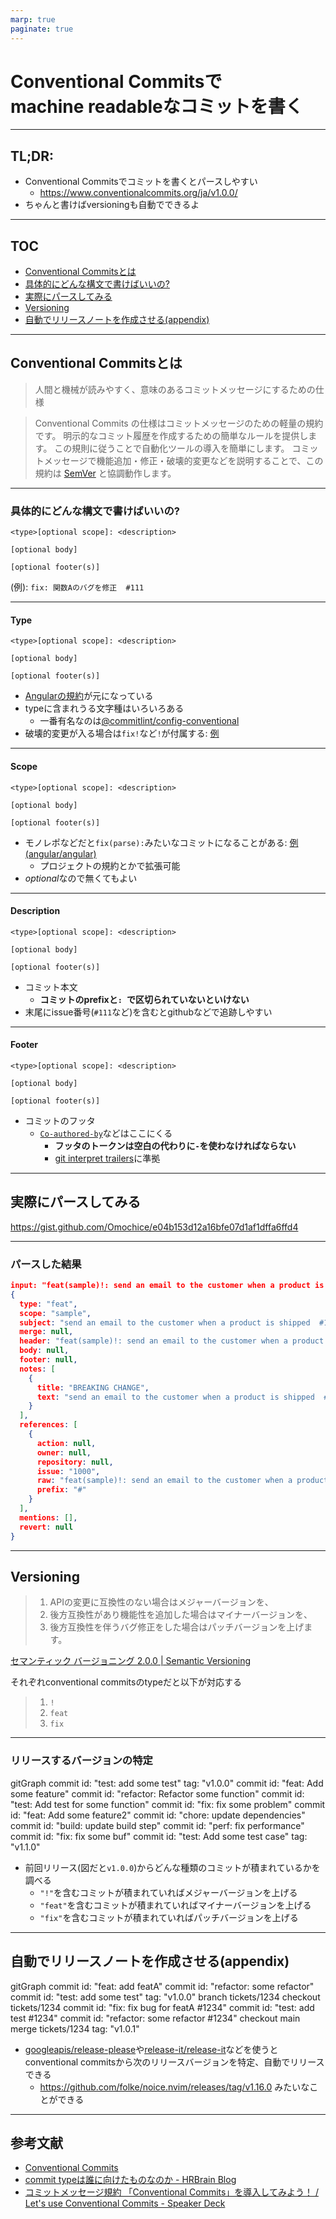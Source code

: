 ```yaml
---
marp: true
paginate: true
---
```


<!-- _class: title -->

# Conventional Commitsで<br>machine readableなコミットを書く

<script type="module">
  import mermaid from 'https://cdn.jsdelivr.net/npm/mermaid@latest/dist/mermaid.esm.min.mjs';
  mermaid.initialize({ startOnLoad: true });
</script>
<style>
  .mermaid {
    display: grid;
    place-items: center;
  }
</style>

---

## TL;DR:

- Conventional Commitsでコミットを書くとパースしやすい
  - https://www.conventionalcommits.org/ja/v1.0.0/
- ちゃんと書けばversioningも自動でできるよ

---

## TOC

- [Conventional Commitsとは](#conventional-commits%E3%81%A8%E3%81%AF)
- [具体的にどんな構文で書けばいいの?](#%E5%85%B7%E4%BD%93%E7%9A%84%E3%81%AB%E3%81%A9%E3%82%93%E3%81%AA%E6%A7%8B%E6%96%87%E3%81%A7%E6%9B%B8%E3%81%91%E3%81%B0%E3%81%84%E3%81%84%E3%81%AE)
- [実際にパースしてみる](#%E5%AE%9F%E9%9A%9B%E3%81%AB%E3%83%91%E3%83%BC%E3%82%B9%E3%81%97%E3%81%A6%E3%81%BF%E3%82%8B)
- [Versioning](#versioning)
- [自動でリリースノートを作成させる(appendix)](#%E8%87%AA%E5%8B%95%E3%81%A7%E3%83%AA%E3%83%AA%E3%83%BC%E3%82%B9%E3%83%8E%E3%83%BC%E3%83%88%E3%82%92%E4%BD%9C%E6%88%90%E3%81%95%E3%81%9B%E3%82%8Bappendix)

---

## Conventional Commitsとは

> 人間と機械が読みやすく、意味のあるコミットメッセージにするための仕様

> Conventional Commits の仕様はコミットメッセージのための軽量の規約です。
> 明示的なコミット履歴を作成するための簡単なルールを提供します。
> この規則に従うことで自動化ツールの導入を簡単にします。
> コミットメッセージで機能追加・修正・破壊的変更などを説明することで、この規約は [SemVer](https://semver.org/lang/ja/) と協調動作します。

---

### 具体的にどんな構文で書けばいいの?

```
<type>[optional scope]: <description>

[optional body]

[optional footer(s)]
```

(例): `fix: 関数Aのバグを修正  #111`

---

#### Type

```
<type>[optional scope]: <description>

[optional body]

[optional footer(s)]
```

- [Angularの規約](https://github.com/angular/angular/blob/22b96b9/CONTRIBUTING.md#-commit-message-guidelines)が元になっている
- typeに含まれうる文字種はいろいろある
  - 一番有名なのは[@commitlint/config-conventional](https://github.com/conventional-changelog/commitlint/tree/master/%40commitlint/config-conventional#type-enum)
- 破壊的変更が入る場合は`fix!`など`!`が付属する: [例](https://www.conventionalcommits.org/ja/v1.0.0/#%E4%BE%8B)

---

#### Scope

```
<type>[optional scope]: <description>

[optional body]

[optional footer(s)]
```

- モノレポなどだと`fix(parse):`みたいなコミットになることがある: [例(angular/angular)](https://github.com/angular/angular/commit/7981aad30e0e3767e857839af768b1df8db4c9df)
  - プロジェクトの規約とかで拡張可能
- *optional*なので無くてもよい

---

#### Description

```
<type>[optional scope]: <description>

[optional body]

[optional footer(s)]
```

- コミット本文
  - **コミットのprefixと`: `で区切られていないといけない**
- 末尾にissue番号(`#111`など)を含むとgithubなどで追跡しやすい

---

#### Footer

```
<type>[optional scope]: <description>

[optional body]

[optional footer(s)]
```

- コミットのフッタ
  - [`Co-authored-by`](https://docs.github.com/ja/pull-requests/committing-changes-to-your-project/creating-and-editing-commits/creating-a-commit-with-multiple-authors)などはここにくる
    - **フッタのトークンは空白の代わりに`-`を使わなければならない**
    - [git interpret trailers](https://git-scm.com/docs/git-interpret-trailers)に準拠

---

## 実際にパースしてみる

https://gist.github.com/Omochice/e04b153d12a16bfe07d1af1dffa6ffd4

----

### パースした結果

```json
input: "feat(sample)!: send an email to the customer when a product is shipped  #1000"
{
  type: "feat",
  scope: "sample",
  subject: "send an email to the customer when a product is shipped  #1000",
  merge: null,
  header: "feat(sample)!: send an email to the customer when a product is shipped  #1000",
  body: null,
  footer: null,
  notes: [
    {
      title: "BREAKING CHANGE",
      text: "send an email to the customer when a product is shipped  #1000"
    }
  ],
  references: [
    {
      action: null,
      owner: null,
      repository: null,
      issue: "1000",
      raw: "feat(sample)!: send an email to the customer when a product is shipped  #1000",
      prefix: "#"
    }
  ],
  mentions: [],
  revert: null
}
```

---

## Versioning

> 1. APIの変更に互換性のない場合はメジャーバージョンを、
> 1. 後方互換性があり機能性を追加した場合はマイナーバージョンを、
> 1. 後方互換性を伴うバグ修正をした場合はパッチバージョンを上げます。

[セマンティック バージョニング 2.0.0 | Semantic Versioning](https://semver.org/lang/ja/)

それぞれconventional commitsのtypeだと以下が対応する

> 1. `!`
> 1. `feat`
> 1. `fix`

---

### リリースするバージョンの特定

<div class="mermaid">
gitGraph
  commit id: "test: add some test" tag: "v1.0.0"
  commit id: "feat: Add some feature"
  commit id: "refactor: Refactor some function"
  commit id: "test: Add test for some function"
  commit id: "fix: fix some problem"
  commit id: "feat: Add some feature2"
  commit id: "chore: update dependencies"
  commit id: "build: update build step"
  commit id: "perf: fix performance"
  commit id: "fix: fix some buf"
  commit id: "test: Add some test case" tag: "v1.1.0"
</div>

- 前回リリース(図だと`v1.0.0`)からどんな種類のコミットが積まれているかを調べる
  - `"!"`を含むコミットが積まれていればメジャーバージョンを上げる
  - `"feat"`を含むコミットが積まれていればマイナーバージョンを上げる
  - `"fix"`を含むコミットが積まれていればパッチバージョンを上げる

---

## 自動でリリースノートを作成させる(appendix)

<div class="mermaid">
gitGraph
  commit id: "feat: add featA"
  commit id: "refactor: some refactor"
  commit id: "test: add some test" tag: "v1.0.0"
  branch tickets/1234
  checkout tickets/1234
  commit id: "fix: fix bug for featA  #1234"
  commit id: "test: add test  #1234"
  commit id: "refactor: some refactor  #1234"
  checkout main
  merge tickets/1234 tag: "v1.0.1"
</div>

- [googleapis/release-please](https://github.com/googleapis/release-please)や[release-it/release-it](https://github.com/release-it/release-it)などを使うとconventional commitsから次のリリースバージョンを特定、自動でリリースできる
    - https://github.com/folke/noice.nvim/releases/tag/v1.16.0 みたいなことができる

---

## 参考文献

- [Conventional Commits](https://www.conventionalcommits.org/ja/v1.0.0/)
- [commit typeは誰に向けたものなのか - HRBrain Blog](https://times.hrbrain.co.jp/entry/how-to-write-commit-message-type)
- [コミットメッセージ規約 「Conventional Commits」を導入してみよう！ / Let's use Conventional Commits - Speaker Deck](https://speakerdeck.com/cocoeyes02/lets-use-conventional-commits) 
